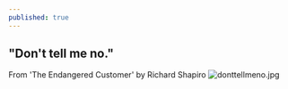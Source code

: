 ```yaml
---
published: true
---
```

## "Don't tell me no."

From 'The Endangered Customer' by Richard Shapiro
![donttellmeno.jpg]({{site.baseurl}}/_posts/donttellmeno.jpg)

